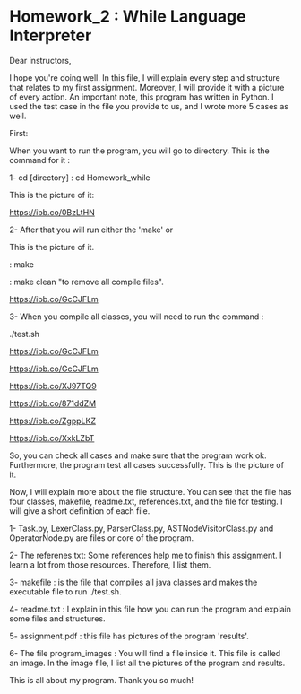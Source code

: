 # Homework_2 : While Language Interpreter 

Dear instructors, 

I hope you're doing well. In this file, I will explain every step and structure that relates to my first assignment. Moreover, I will provide it with a picture of every action. An important note, this program has written in Python. I used the test case in the file you provide to us, and I wrote more 5 cases as well. 

First: 

When you want to run the program, you will go to directory. This is the command for it : 

1- cd [directory] : cd Homework_while 

This is the picture of it: 

https://ibb.co/0BzLtHN


2- After that you will run either the 'make' or 

 This is the picture of it. 

: make

: make clean "to remove all compile files". 

https://ibb.co/GcCJFLm


3- When you compile all classes, you will need to run the command : 

./test.sh 

https://ibb.co/GcCJFLm

https://ibb.co/GcCJFLm

https://ibb.co/XJ97TQ9

https://ibb.co/871ddZM

https://ibb.co/ZgppLKZ

https://ibb.co/XxkLZbT

So, you can check all cases and make sure that the program work ok. Furthermore, the program test all cases successfully. This is the picture of it. 

Now, I will explain more about the file structure. You can see that the file has four classes, makefile, readme.txt, references.txt, and the file for testing. I will give a short definition of each file. 

1- Task.py, LexerClass.py, ParserClass.py, ASTNodeVisitorClass.py and OperatorNode.py are files or core of the program. 

2- The referenes.txt: Some references help me to finish this assignment. I learn a lot from those resources. Therefore, I list them. 

3- makefile : is the file that compiles all java classes and makes the executable file to run ./test.sh. 

4- readme.txt : I explain in this file how you can run the program and explain some files and structures. 

5- assignment.pdf : this file has pictures of the program 'results'. 

6- The file program_images : You will find a file inside it. This file is called an image. In the image file, I list all the pictures of the program and results. 

This is all about my program. Thank you so much! 
